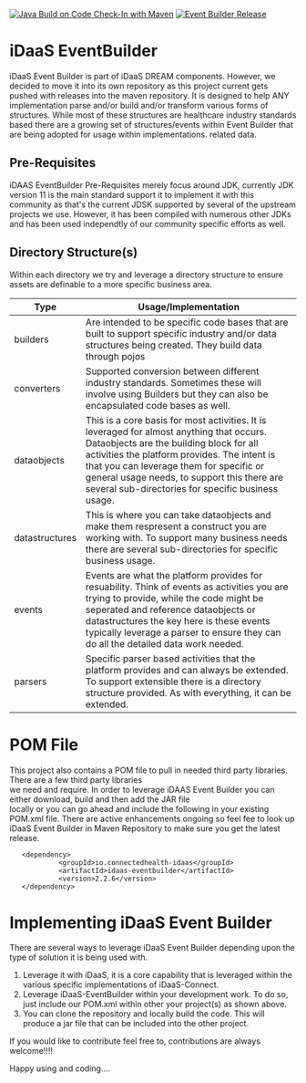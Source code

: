 [![Java Build on Code Check-In with Maven](https://github.com/Project-Herophilus/Event-Builder/actions/workflows/base-maven-build.yml/badge.svg)](https://github.com/Project-Herophilus/Event-Builder/actions/workflows/base-maven-build.yml) [![Event Builder Release](https://github.com/Project-Herophilus/Event-Builder/actions/workflows/release.yml/badge.svg)](https://github.com/Project-Herophilus/Event-Builder/actions/workflows/release.yml) 
# iDaaS EventBuilder
iDaaS Event Builder is part of iDaaS DREAM components. However, we decided to move it into its own repository as this project current gets pushed with releases into the maven repository. It is designed to help ANY implementation parse and/or build and/or transform various forms of structures. While most of these structures are healthcare industry standards based there are a growing set of structures/events within Event Builder that are being adopted for usage within implementations.
related data.

## Pre-Requisites
iDAAS EventBuilder Pre-Requisites merely focus around JDK, currently JDK version 11 is the main standard support it to implement it with this community as that's the current JDSK supported by several of the upstream projects we use. However, it has been compiled with numerous other JDKs and has been used independtly of our community specific efforts as well.

## Directory Structure(s)
Within each directory we try and leverage a directory structure to ensure assets are definable to a more specific business area.

| Type|Usage/Implementation |
| -------------|----------|
|builders| Are intended to be specific code bases that are built to support specific industry and/or data structures being created. They build data through pojos|
|converters|Supported conversion between different industry standards. Sometimes these will involve using Builders but they can also be encapsulated code bases as well.|
|dataobjects|This is a core basis for most activities. It is leveraged for almost anything that occurs. Dataobjects are the building block for all activities the platform provides. The intent is that you can leverage them for specific or general usage needs, to support this there are several sub-directories for specific business usage.|
|datastructures|This is where you can take dataobjects and make them respresent a construct you are working with. To support many business needs there are several sub-directories for specific business usage.|
|events|Events are what the platform provides for resuability. Think of events as activities you are trying to provide, while the code might be seperated and reference dataobjects or datastructures the key here is these events typically leverage a parser to ensure they can do all the detailed data work needed.|
|parsers|Specific parser based activities that the platform provides and can always be extended. To support extensible there is a directory structure provided. As with everything, it can be extended.|

# POM File
This project also contains a POM file to pull in needed third party libraries. There are a few third party libraries  
we need and require. In order to leverage iDAAS Event Builder you can either download, build and then add the JAR file  
locally or you can go ahead and include the following in your existing POM.xml file. There are active enhancements ongoing 
so feel fee to look up iDaaS Event Builder in Maven Repository to make sure you get the latest release.
```
   <dependency>
            <groupId>io.connectedhealth-idaas</groupId>
            <artifactId>idaas-eventbuilder</artifactId>
            <version>2.2.6</version>
   </dependency>
```

# Implementing iDaaS Event Builder

There are several ways to leverage iDaaS Event Builder depending upon the type of solution it is being used with.

1. Leverage it with iDaaS, it is a core capability that is leveraged within the various specific implementations of iDaaS-Connect.
2. Leverage iDaaS-EventBuilder within your development work. To do so, just include our POM.xml within other your project(s) as shown above.
3. You can clone the repository and locally build the code. This will produce a jar file that can be included into the other project.


If you would like to contribute feel free to, contributions are always welcome!!!!

Happy using and coding....
